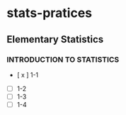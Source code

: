 # stats-pratices

## Elementary Statistics

### INTRODUCTION TO STATISTICS
- [ x ] 1-1
- [  ] 1-2
- [  ] 1-3
- [  ] 1-4
